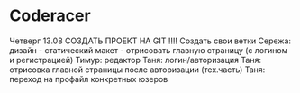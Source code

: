 # Coderacer
Четверг 13.08 
СОЗДАТЬ ПРОЕКТ НА GIT !!!!
Создать свои ветки
Сережа: дизайн - статический макет - отрисовать главную страницу (с  логином и регистрацией)
Тимур: редактор
Таня: логин/авторизация
Таня: отрисовка главной страницы после авторизации (тех.часть)
Таня: переход на профайл конкретных юзеров
